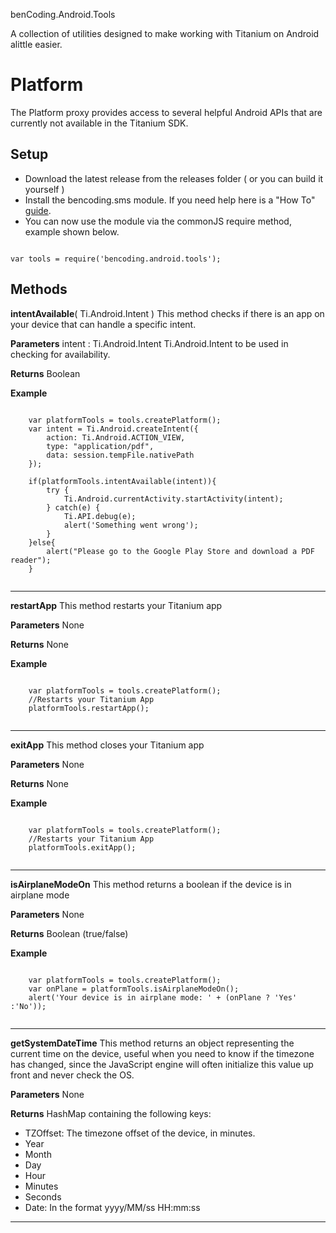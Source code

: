 
benCoding.Android.Tools

A collection of utilities designed to make working with Titanium on Android alittle easier.

<h1>Platform</h1>
The Platform proxy provides access to several helpful Android APIs that are currently not available in the Titanium SDK.

<h2>Setup</h2>

* Download the latest release from the releases folder ( or you can build it yourself )
* Install the bencoding.sms module. If you need help here is a "How To" [guide](https://wiki.appcelerator.org/display/guides/Configuring+Apps+to+Use+Modules). 
* You can now use the module via the commonJS require method, example shown below.

<pre><code>
var tools = require('bencoding.android.tools');
</code></pre>

<h2>Methods</h2>

<b>intentAvailable</b>( Ti.Android.Intent )
This method checks if there is an app on your device that can handle a specific intent.

<b>Parameters</b>
intent : Ti.Android.Intent
Ti.Android.Intent to be used in checking for availability.

<b>Returns</b>
Boolean

<b>Example</b>
<pre><code>
	var platformTools = tools.createPlatform();
	var intent = Ti.Android.createIntent({
		action: Ti.Android.ACTION_VIEW,
		type: "application/pdf",
		data: session.tempFile.nativePath
	});

	if(platformTools.intentAvailable(intent)){
		try {
			Ti.Android.currentActivity.startActivity(intent);
		} catch(e) {
			Ti.API.debug(e);
			alert('Something went wrong');
		}
	}else{
		alert("Please go to the Google Play Store and download a PDF reader");			
	}

</code></pre>

----

<b>restartApp</b>
This method restarts your Titanium app

<b>Parameters</b>
None

<b>Returns</b>
None

<b>Example</b>
<pre><code>
	var platformTools = tools.createPlatform();
	//Restarts your Titanium App
	platformTools.restartApp();

</code></pre>

----

<b>exitApp</b>
This method closes your Titanium app

<b>Parameters</b>
None

<b>Returns</b>
None

<b>Example</b>
<pre><code>
	var platformTools = tools.createPlatform();
	//Restarts your Titanium App
	platformTools.exitApp();

</code></pre>

----

<b>isAirplaneModeOn</b>
This method returns a boolean if the device is in airplane mode

<b>Parameters</b>
None

<b>Returns</b>
Boolean (true/false)

<b>Example</b>
<pre><code>
	var platformTools = tools.createPlatform();
	var onPlane = platformTools.isAirplaneModeOn();
	alert('Your device is in airplane mode: ' + (onPlane ? 'Yes' :'No'));

</code></pre>

----

<b>getSystemDateTime</b>
This method returns an object representing the current time on the device, useful when you need to know if the timezone has changed, since the JavaScript engine will often initialize this value up front and never check the OS.

<b>Parameters</b>
None

<b>Returns</b>
HashMap containing the following keys:
<ul>
	<li>TZOffset: The timezone offset of the device, in minutes.</li>
	<li>Year</li>
	<li>Month</li>
	<li>Day</li>
	<li>Hour</li>
	<li>Minutes</li>
	<li>Seconds</li>
	<li>Date: In the format yyyy/MM/ss HH:mm:ss</li>
</ul>

----

